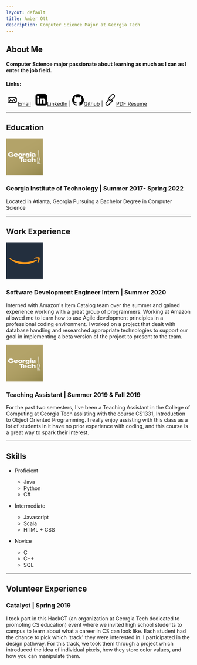 ```yaml
---
layout: default
title: Amber Ott
description: Computer Science Major at Georgia Tech
---
```


## About Me

#### Computer Science major passionate about learning as much as I can as I enter the job field.

#### Links:
[![Email](/Email.png)Email](mailto:aott8@gatech.edu?Subject=Personal%20Website) | [![LinkedIn](/LinkedIn.png)LinkedIn](https://www.linkedin.com/in/amber-ott/) | [![Github](/Github.png)Github](https://github.com/aro126) | [![PDF Resume](/Link.png)PDF Resume](/Resume.pdf)

---

## Education

![Georgia Tech Logo](/GTLogo.png)
### Georgia Institute of Technology | Summer 2017- Spring 2022
Located in Atlanta, Georgia
Pursuing a Bachelor Degree in Computer Science

---

## Work Experience

![Amazon Logo](/AmazonLogo.png)
### Software Development Engineer Intern | Summer 2020
Interned with Amazon's Item Catalog team over the summer and gained experience working with a great group of programmers. Working at Amazon allowed me to learn how to use Agile development principles in a professional coding environment. I worked on a project that dealt with database handling and researched appropriate technologies to support our goal in implementing a beta version of the project to present to the team.

![Georgia Tech Logo](/GTLogo.png)
### Teaching Assistant | Summer 2019 & Fall 2019
For the past two semesters, I've been a Teaching Assistant in the College of
Computing at Georgia Tech assisting with the course CS1331, Introduction to
Object Oriented Programming. I really enjoy assisting with this class as a lot of
students in it have no prior experience with coding, and this course is a great way
to spark their interest.

---

## Skills

- Proficient
    - Java
    - Python
    - C#

- Intermediate
    - Javascript
    - Scala
    - HTML + CSS

- Novice
    - C
    - C++
    - SQL

---

## Volunteer Experience

### Catalyst | Spring 2019
I took part in this HackGT (an organization at Georgia Tech dedicated to promoting CS education) event where we invited high school students to campus to learn about what a career in CS can look like. Each student had the chance to pick which 'track' they were interested in. I participated in the design pathway. For this track, we took them through a project which introduced the idea of individual pixels, how they store color values, and how you can manipulate them.